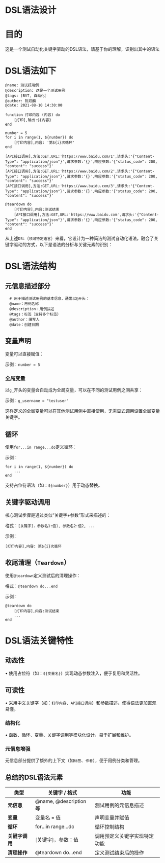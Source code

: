 # DSL语法设计

# 目的

这是一个测试自动化关键字驱动的DSL语法，请基于你的理解，识别出其中的语法

# DSL语法如下

```
@name: 测试好用例
@description: 这是一个测试用例
@tags: [BVT, 自动化]
@author: 陈双麟
@date: 2021-08-10 14:30:00

function 打印内容 (内容) do
    [打印],输出:${内容}
end

number = 5
for i in range(1, ${number}) do
    [打印内容],内容: '第${i}次循环'
end

[API接口调用],方法:GET,URL:'https://www.baidu.com/1',请求头:'{"Content-Type": "application/json"}',请求参数:'{}',响应参数:'{"status_code": 200, "content": "success"}'
[API接口调用],方法:GET,URL:'https://www.baidu.com/2',请求头:'{"Content-Type": "application/json"}',请求参数:'{}',响应参数:'{"status_code": 200, "content": "success"}'
[API接口调用],方法:GET,URL:'https://www.baidu.com/3',请求头:'{"Content-Type": "application/json"}',请求参数:'{}',响应参数:'{"status_code": 200, "content": "success"}'

@teardown do
    [打印内容],内容:测试结束
    [API接口调用],方法:GET,URL:'https://www.baidu.com',请求头:'{"Content-Type": "application/json"}',请求参数:'{}',响应参数:'{"status_code": 200, "content": "success"}'
end
```

从上述`DSL`（`领域特定语言`）来看，它设计为一种简洁的测试自动化语法，融合了关键字驱动的方式，以下是语法的分析与关键元素的识别：

# **DSL语法结构**

## **元信息描述部分**

```
  # 用于描述测试用例的基本信息，通常以@开头：
  @name：用例名称
  @description：用例描述
  @tags：标签（支持多个标签）
  @author：编写人
  @date：创建日期

```

## **变量声明**

变量可以直接赋值：

示例：`number = 5`

### **全局变量**

以`g_`开头的变量会自动成为全局变量，可以在不同的测试用例之间共享：

示例：`g_username = "testuser"`

这样定义的全局变量可以在其他测试用例中直接使用，无需显式调用设置全局变量关键字。

## **循环**

使用`for...in range...do`定义循环：

示例：

```
for i in range(1, ${number}) do
    ...
end
```

支持占位符语法（如：`${number}`）用于动态替换。

## **关键字驱动调用**

核心测试步骤是通过类似“关键字+参数”形式来描述的：

格式：`[关键字]，参数名1:值1, 参数名2:值2, ...`

示例：

```
[打印内容],内容: 第${i}次循环
```

## **收尾清理（`Teardown`）**

使用`@teardown`定义测试后的清理操作：

格式：`@teardown do...end`

示例：

```
@teardown do
    [打印内容],内容:测试结束
    ...
end

```

# **DSL语法关键特性**

## **动态性**

• 使用占位符（如：`${变量名}`）实现动态参数注入，便于复用和灵活性。

## **可读性**

• 采用中文关键字（如：`打印内容`、`API接口调用`）和参数描述，使得语法更加直观易懂。

### **结构化**

• 函数、循环、变量、关键字调用等模块化设计，易于扩展和维护。

### **元信息增强**

元信息部分提供了额外的上下文（如`标签`、`作者`），便于用例分类和管理。

## **总结的DSL语法元素**

| **类型** | **关键字 / 格式** | **功能** |
| --- | --- | --- |
| **元信息** | @name, @description 等 | 测试用例的元信息描述 |
| **变量** | 变量名 = 值 | 声明变量并赋值 |
| **循环** | for...in range...do | 循环控制结构 |
| **关键字调用** | [关键字]，参数：值 | 调用预定义关键字实现特定功能 |
| **清理操作** | @teardown do...end | 定义测试结束后的操作 |
